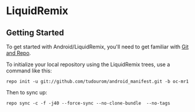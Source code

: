 LiquidRemix
==============

Getting Started
----------------

To get started with Android/LiquidRemix, you'll need to get
familiar with [Git and Repo](https://source.android.com/source/using-repo.html).

To initialize your local repository using the LiquidRemix trees, use a command like this:

    repo init -u git://github.com/tudourom/android_manifest.git -b oc-mr1

Then to sync up:

    repo sync -c -f -j40 --force-sync --no-clone-bundle  --no-tags
